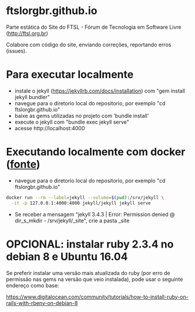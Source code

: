 # ftslorgbr.github.io
Parte estática do Site do FTSL - Fórum de Tecnologia em Software Livre (http://ftsl.org.br)

Colabore com código do site, enviando correções, reportando erros (issues).

# Para executar localmente
* instale o jekyll (https://jekyllrb.com/docs/installation) com "gem install jekyll bundler"
* navegue para o diretorio local do repositorio, por exemplo "cd ftslorgbr.github.io"
* baixe as gems utilizadas no projeto com 'bundle install'
* execute o jekyll com "bundle exec jekyll serve"
* acesse http://localhost:4000

# Executando localmente com docker ([fonte](https://github.com/jekyll/docker/wiki/Usage:-Running))
* navegue para o diretorio local do repositorio, por exemplo "cd ftslorgbr.github.io"
```sh
docker run --rm --label=jekyll --volume=$(pwd):/srv/jekyll \
  -it -p 127.0.0.1:4000:4000 jekyll/jekyll jekyll serve
```
* Se receber a mensagem "jekyll 3.4.3 | Error:  Permission denied @ dir_s_mkdir - /srv/jekyll/_site", crie a pasta _site

# OPCIONAL: instalar ruby 2.3.4 no debian 8 e Ubuntu 16.04
Se preferir  instalar uma versão mais atualizada do ruby (por erro de permissão nas gems na versão que veio instalada), pode usar o seguinte endereço como base:

https://www.digitalocean.com/community/tutorials/how-to-install-ruby-on-rails-with-rbenv-on-debian-8
